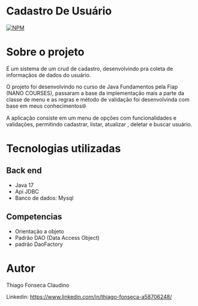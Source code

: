 # Cadastro De Usuário 
[![NPM](https://img.shields.io/npm/l/react)](https://github.com/Tfonseca200/cadastro-jdbc/blob/main/LICENSE) 

# Sobre o projeto

É um sistema de um crud de cadastro, desenvolvindo pra coleta de informaçãos de dados do usuário.

O projeto foi desenvolvindo no curso de Java Fundamentos pela Fiap (NANO COURSES), passaram a base da implementação mais a parte da classe de menu e as regras e método de validação foi desenvolvinda com base em meus conhecimentos🌐

A aplicação consiste em um menu de opções com funcionalidades e validações, permitindo cadastrar, listar, atualizar , deletar e buscar usuário.

# Tecnologias utilizadas
## Back end
- Java 17
- Api JDBC
- Banco de dados: Mysql

## Competencias
- Orientação a objeto
- Padrão DAO (Data Access Object)
- padrão DaoFactory

# Autor

Thiago Fonseca Claudino

Linkedin: https://www.linkedin.com/in/thiago-fonseca-a58706248/

